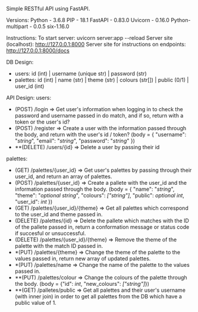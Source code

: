 Simple RESTful API using FastAPI.


Versions:
Python - 3.6.8
PIP - 18.1
FastAPI - 0.83.0
Uvicorn - 0.16.0
Python-multipart - 0.0.5 six-1.16.0


Instructions:
To start server: uvicorn server:app --reload
Server site (localhost): http://127.0.0.1:8000
Server site for instructions on endpoints: http://127.0.0.1:8000/docs


DB Design:
- users: id (int) | username (unique str) | password (str)
- palettes: id (int) | name (str) | theme (str) | colours (str[]) | public (0/1) | user_id (int)


API Design:
users:
- (POST) /login => Get user's information when logging in to check the password and username passed in do match, and if so, return with a token or the user's id?
- (POST) /register => Create a user with the information passed through the body, and return with the user's id / token? (body = { "username": "_string_", "email": "_string_", "password": "_string_" })
- **(DELETE) /users/{id} => Delete a user by passing their id

palettes:
- (GET) /palettes/{user_id} => Get user's palettes by passing through their user_id, and return an array of palettes.
- (POST) /palettes/{user_id} => Create a pallete with the user_id and the information passed through the body. (body = { "name": "_string_", "theme": "_optional string_", "colours": _["string"]_, "public": _optional int_, "user_id": _int_ })
- (GET) /palettes/{user_id}/{theme} => Get all palettes which correspond to the user_id and theme passed in.
- (DELETE) /palettes/{id} => Delete the pallete which matches with the ID of the pallete passed in, return a conformation message or status code if succesful or unsuccessful.
- (DELETE) /palettes/{user_id}/{theme} => Remove the theme of the palette with the match ID passed in.
- *(PUT) /palettes/{theme} => Change the theme of the palette to the values passed in, return new array of updated palettes.
- *(PUT) /palettes/name => Change the name of the palette to the values passed in.
- **(PUT) /palettes/colour => Change the colours of the palette through the body. (body = {"id": _int_, "new_colours": _["string"]_})
- **(GET) /palletes/public => Get all palettes and their user's username (with inner join) in order to get all palettes from the DB which have a public value of 1.